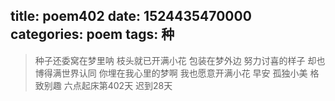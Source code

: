 title: poem402
date: 1524435470000
categories: poem
tags: 种
---
> 种子还委窝在梦里呐
枝头就已开满小花
包装在梦外边
努力讨喜的样子
却也博得满世界认同
你埋在我心里的梦啊
我也愿意开满小花
早安
孤独小美
格致别趣
六点起床第402天 迟到28天